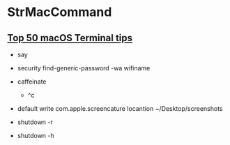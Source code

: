 # StrMacCommand

## [Top 50 macOS Terminal tips](https://www.bilibili.com/video/BV16d4y1s7qf/?spm_id_from=333.337.search-card.all.click&vd_source=78df7951008220f7c706ad8003599a73)

- say
- security find-generic-password -wa wifiname
- caffeinate
  - ^c
- default write com.apple.screencature locantion ~/Desktop/screenshots

- shutdown -r
- shutdown -h